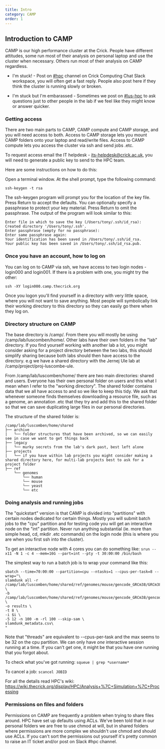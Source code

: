 ```yaml
---
title: Intro
category: CAMP
order: 1
---
```


## Introduction to CAMP

CAMP is our high performance cluster at the Crick.
People have different attitudes, some run most of their analysis on personal laptop and use the cluster when necessary.
Others run most of their analysis on CAMP regardless.

- I'm stuck! - Post on [#hpc](https://app.slack.com/client/T0H1NAC7M/C2Z0C6Y1L/details/top) channel on Crick Computing Chat Slack workspace, you will often get a fast reply. People also post here if they think the cluster is running slowly or broken.

- I'm stuck but I'm embarassed - Sometimes we post on [#lus-hpc](https://app.slack.com/client/T0H1NAC7M/G4HDXGVC3/details/top) to ask questions just to other people in the lab if we feel like they might know or answer quicker.


### Getting access

There are two main parts to CAMP, CAMP compute and CAMP storage, and you will need access to both.
Access to CAMP storage lets you mount CAMP folders onto your laptop and read/write files.
Access to CAMP compute lets you access the cluster via ssh and send jobs .etc.

To request access email the IT helpdesk - its-helpdesk@crick.ac.uk, you will need to generate a public key to send to the HPC team. 

Here are some instructions on how to do this:

Open a terminal window. At the shell prompt, type the following command:

`ssh-keygen -t rsa`

The ssh-keygen program will prompt you for the location of the key file. Press Return to accept the defaults. You can optionally specify a passphrase to protect your key material. Press Return to omit the passphrase. The output of the program will look similar to this:

```
Enter file in which to save the key (/Users/tony/.ssh/id_rsa):
Created directory '/Users/tony/.ssh'.
Enter passphrase (empty for no passphrase):
Enter same passphrase again:
Your identification has been saved in /Users/tony/.ssh/id_rsa.
Your public key has been saved in /Users/tony/.ssh/id_rsa.pub.
```

### Once you have an account, how to log on

You can log on to CAMP via ssh, we have access to two login nodes - login000 and login001. If there is a problem with one, you might try the other:

`ssh -XY login000.camp.thecrick.org`

Once you logon you'll find yourself in a directory with very little space, where you will not want to save anything.
Most people will symbolically link their working directory to this directory so they can easily go there when they log on.

### Directory structure on CAMP

The base directory is /camp/. From there you will mostly be using /camp/lab/luscomben/home/. Other labs have their own folders in the "lab" directory. If you find yourself working with another lab a lot, you might consider asking for a project directory between the two labs, this should simplify sharing because both labs should then have access to the directory. e.g we have a shared directory with the Jernej Ule lab at /camp/project/proj-luscombe-ule.

From /camp/lab/luscomben/home/ there are two main directories: shared and users. Everyone has their own personal folder on users and this what I mean when I refer to the "working directory". The shared folder contains data that we all have access to and so we like to keep this tidy. We ask that whenever someone finds themselves downloading a resource file, such as a genome, an annotation .etc that they try and add this to the shared folder so that we can save duplicating large files in our personal directories.

The structure of the shared folder is:

```
/camp/lab/luscomben/home/shared
├── archive
|   └── folder structures that have been archived, so we can easily see in case we want to get things back
├── legacy
|   └── murky secrets from the lab's dark past, best left alone
├── projects
|   └── if you have within lab projects you might consider making a shared directory here, for multi-lab projects best to ask for a project folder
├── ref
    └── genomes
        └── human
        └── mouse
        └── yeast
        └── etc
```

### Doing analysis and running jobs

The "quickstart" version is that CAMP is divided into "partitions" with certain nodes dedicated for certain things.
Mostly you will submit batch jobs to the "cpu" partition and for testing code you will get an interactive node on the "int" partition. 
Never run anything substantial (ie. more than simple head, cd, mkdir .etc commands) on the login node (this is where you are when you first ssh into the cluster).

To get an interactive node with 4 cores you can do something like:
`srun --x11 -N 1 -c 4 --mem=16G --part=int --pty -t 30:00:00 /bin/bash`

The simplest way to run a batch job is to wrap your command like this:
```
sbatch --time=70:00:00 --partition=cpu --ntasks=1 --cpus-per-task=8 --wrap="\
slamdunk all -r /camp/lab/luscomben/home/shared/ref/genomes/mouse/gencode_GRCm38/GRCm38.releaseM25.primary_assembly.genome.fa.gz \
-b /camp/lab/luscomben/home/shared/ref/genomes/mouse/gencode_GRCm38/gencode.vM25.primary_assembly.3primeUTR.bed \
-o results \
-t 8 \
-i $i \
-5 12 -n 100 -m -rl 100 --skip-sam \
slamdunk_metadata.csv\
"
```

Note that "threads" are equivalent to --cpus-per-task and the max seems to be 32 on the cpu partition.
We can only have *one* interactive session running at a time. If you can't get one, it might be that you have one running that you forgot about.

To check what you've got running:
`squeue | grep *username*`

To cancel a job:
`scancel JOBID`

For all the details read HPC's wiki: https://wiki.thecrick.org/display/HPC/Analysis+%7C+Simulation+%7C+Processing

### Permissions on files and folders

Permissions on CAMP are frequently a problem when trying to share files around. HPC have set up defaults using ACLs. We've been told that in our personal folders we are free to use chmod at will, but in shared folders where permissions are more complex we shouldn't use chmod and should use ACLs. If you can't sort the permissions out yourself it's pretty common to raise an IT ticket and/or post on Slack #hpc channel.
